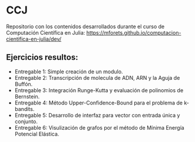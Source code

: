 # CCJ
Repositorio con los contenidos desarrollados durante el curso de Computación Científica en Julia: https://mforets.github.io/computacion-cientifica-en-julia/dev/

## Ejercicios resultos:

- Entregable 1: Simple creación de un modulo.
- Entregable 2: Transcripción de molecula de ADN, ARN y la Aguja de Buffón.
- Entregable 3: Integración Runge-Kutta y evaluación de polinomios de Bernstein.
- Entregable 4: Método Upper-Confidence-Bound para el problema de k-bandits.
- Entregable 5: Desarrollo de interfaz para vector con entrada única y conjunto.
- Entregable 6: Visulización de grafos por el método de Mínima Energía Potencial Elástica.
